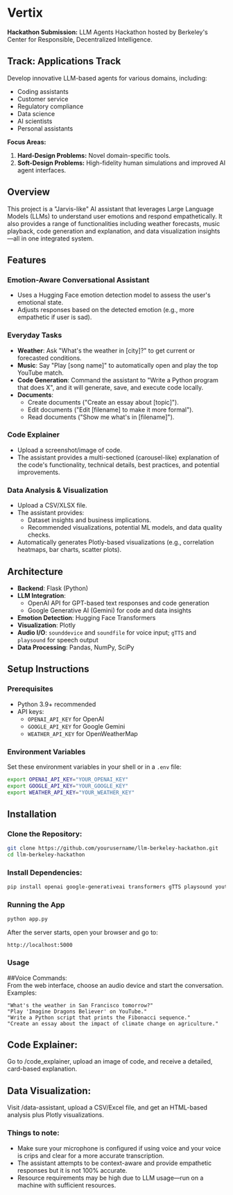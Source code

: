 # Vertix

**Hackathon Submission:** LLM Agents Hackathon hosted by Berkeley's Center for Responsible, Decentralized Intelligence. 

## Track: Applications Track

Develop innovative LLM-based agents for various domains, including:
- Coding assistants
- Customer service
- Regulatory compliance
- Data science
- AI scientists
- Personal assistants

**Focus Areas:**
1. **Hard-Design Problems:** Novel domain-specific tools.
2. **Soft-Design Problems:** High-fidelity human simulations and improved AI agent interfaces.
## Overview

This project is a "Jarvis-like" AI assistant that leverages Large Language Models (LLMs) to understand user emotions and respond empathetically. It also provides a range of functionalities including weather forecasts, music playback, code generation and explanation, and data visualization insights—all in one integrated system.

## Features

### Emotion-Aware Conversational Assistant
- Uses a Hugging Face emotion detection model to assess the user's emotional state.
- Adjusts responses based on the detected emotion (e.g., more empathetic if user is sad).

### Everyday Tasks
- **Weather**: Ask "What's the weather in [city]?" to get current or forecasted conditions.
- **Music**: Say "Play [song name]" to automatically open and play the top YouTube match.
- **Code Generation**: Command the assistant to "Write a Python program that does X", and it will generate, save, and execute code locally.
- **Documents**:  
  - Create documents ("Create an essay about [topic]").  
  - Edit documents ("Edit [filename] to make it more formal").  
  - Read documents ("Show me what's in [filename]").

### Code Explainer
- Upload a screenshot/image of code.
- The assistant provides a multi-sectioned (carousel-like) explanation of the code's functionality, technical details, best practices, and potential improvements.

### Data Analysis & Visualization
- Upload a CSV/XLSX file.
- The assistant provides:
  - Dataset insights and business implications.
  - Recommended visualizations, potential ML models, and data quality checks.
- Automatically generates Plotly-based visualizations (e.g., correlation heatmaps, bar charts, scatter plots).

## Architecture

- **Backend**: Flask (Python)
- **LLM Integration**:  
  - OpenAI API for GPT-based text responses and code generation  
  - Google Generative AI (Gemini) for code and data insights
- **Emotion Detection**: Hugging Face Transformers
- **Visualization**: Plotly
- **Audio I/O**: `sounddevice` and `soundfile` for voice input; `gTTS` and `playsound` for speech output
- **Data Processing**: Pandas, NumPy, SciPy

## Setup Instructions

### Prerequisites
- Python 3.9+ recommended
- API keys:
  - `OPENAI_API_KEY` for OpenAI
  - `GOOGLE_API_KEY` for Google Gemini
  - `WEATHER_API_KEY` for OpenWeatherMap

### Environment Variables
Set these environment variables in your shell or in a `.env` file:
```bash
export OPENAI_API_KEY="YOUR_OPENAI_KEY"
export GOOGLE_API_KEY="YOUR_GOOGLE_KEY"
export WEATHER_API_KEY="YOUR_WEATHER_KEY"
```
## Installation

### Clone the Repository:
```bash
git clone https://github.com/yourusername/llm-berkeley-hackathon.git
cd llm-berkeley-hackathon
```
### Install Dependencies:  
```bash  
pip install openai google-generativeai transformers gTTS playsound youtube_search requests plotly pandas scipy flask sounddevice soundfile python-docx werkzeug  
```

### Running the App  
```bash  
python app.py
```
After the server starts, open your browser and go to:  
```
http://localhost:5000  
```

### Usage  
##Voice Commands:  
From the web interface, choose an audio device and start the conversation.  
Examples:  
```
"What's the weather in San Francisco tomorrow?"  
"Play 'Imagine Dragons Believer' on YouTube."  
"Write a Python script that prints the Fibonacci sequence."  
"Create an essay about the impact of climate change on agriculture."  
```

## Code Explainer:  
Go to /code_explainer, upload an image of code, and receive a detailed, card-based explanation.  

## Data Visualization:  
Visit /data-assistant, upload a CSV/Excel file, and get an HTML-based analysis plus Plotly visualizations.  

### Things to note:  
- Make sure your microphone is configured if using voice and your voice is crips and clear for a more accurate transcription. 
- The assistant attempts to be context-aware and provide empathetic responses but it is not 100% accurate. 
- Resource requirements may be high due to LLM usage—run on a machine with sufficient resources.
